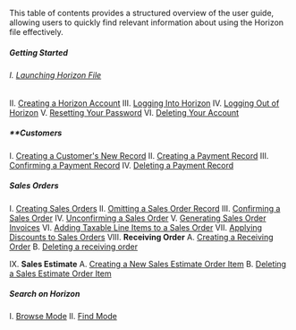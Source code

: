 
This table of contents provides a structured overview of the user guide, allowing users to quickly find relevant information about using the Horizon file effectively.

##### Getting Started
###### I. [Launching Horizon File](Launching%20Horizon%20File.md)
II. [Creating a Horizon Account](Creating%20a%20Horizon%20Account.md)
III. [Logging Into Horizon](Logging%20Into%20Horizon.md)
IV. [Logging Out of Horizon](Logging%20Out%20of%20Horizon.md)
V. [Resetting Your Password](Resetting%20Your%20Password.md)
VI. [Deleting Your Account](Deleting%20Your%20Account.md)

##### **Customers 
I. [Creating a Customer's New Record](Creating%20a%20Customer's%20New%20Record.md)
II. [Creating a Payment Record](Creating%20a%20Payment%20Record.md)
III. [Confirming a Payment Record](Confirming%20a%20Payment%20Record.md)
IV. [Deleting a Payment Record](Deleting%20a%20Payment%20Record.md)

##### Sales Orders
I. [Creating Sales Orders](Creating%20Sales%20Orders.md)
II. [Omitting a Sales Order Record](Omitting%20a%20Sales%20Order%20Record.md)
III. [Confirming a Sales Order](Confirming%20a%20Sales%20Order.md)
IV. [Unconfirming a Sales Order](Unconfirming%20a%20Sales%20Order.md)
V. [Generating Sales Order Invoices](Generating%20Sales%20Order%20Invoices.md)
VI. [Adding Taxable Line Items to a Sales Order](Adding%20Taxable%20Line%20Items%20to%20a%20Sales%20Order.md)
VII. [Applying Discounts to Sales Orders](Applying%20Discounts%20to%20Sales%20Orders.md)
VIII. **Receiving Order**
	A. [Creating a Receiving Order](Creating%20a%20Receiving%20Order.md)
	B. [Deleting a receiving order](Deleting%20a%20receiving%20order.md)

IX. **Sales Estimate**
	A. [Creating a New Sales Estimate Order Item](Creating%20a%20New%20Sales%20Estimate%20Order%20Item.md)
	B. [Deleting a Sales Estimate Order Item](Deleting%20a%20Sales%20Estimate%20Order%20Item.md)
##### Search on Horizon
I. [Browse Mode](Browse%20Mode.md)
II. [Find Mode](Find%20Mode.md)